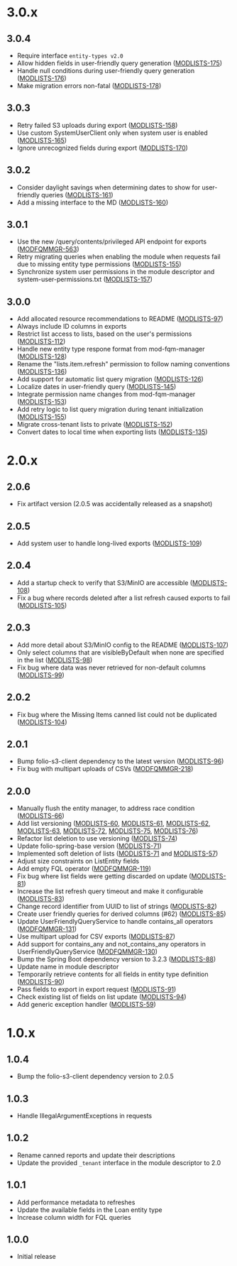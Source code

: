 # 3.0.x

## 3.0.4
- Require interface `entity-types v2.0`
- Allow hidden fields in user-friendly query generation ([MODLISTS-175])
- Handle null conditions during user-friendly query generation ([MODLISTS-176])
- Make migration errors non-fatal ([MODLISTS-178])

[MODLISTS-175]: https://folio-org.atlassian.net/browse/MODLISTS-175
[MODLISTS-176]: https://folio-org.atlassian.net/browse/MODLISTS-176
[MODLISTS-178]: https://folio-org.atlassian.net/browse/MODLISTS-178

## 3.0.3
- Retry failed S3 uploads during export ([MODLISTS-158])
- Use custom SystemUserClient only when system user is enabled ([MODLISTS-165])
- Ignore unrecognized fields during export ([MODLISTS-170])

[MODLISTS-158]: https://folio-org.atlassian.net/browse/MODLISTS-158
[MODLISTS-165]: https://folio-org.atlassian.net/browse/MODLISTS-165
[MODLISTS-170]: https://folio-org.atlassian.net/browse/MODLISTS-170

## 3.0.2
- Consider daylight savings when determining dates to show for user-friendly queries ([MODLISTS-161])
- Add a missing interface to the MD ([MODLISTS-160])

[MODLISTS-160]: https://folio-org.atlassian.net/browse/MODLISTS-160
[MODLISTS-161]: https://folio-org.atlassian.net/browse/MODLISTS-161

## 3.0.1
- Use the new /query/contents/privileged API endpoint for exports ([MODFQMMGR-563])
- Retry migrating queries when enabling the module when requests fail due to missing entity type permissions ([MODLISTS-155])
- Synchronize system user permissions in the module descriptor and system-user-permissions.txt ([MODLISTS-157])

[MODFQMMGR-563]: https://folio-org.atlassian.net/browse/MODFQMMGR-563
[MODLISTS-155]: https://folio-org.atlassian.net/browse/MODLISTS-155
[MODLISTS-157]: https://folio-org.atlassian.net/browse/MODLISTS-157

## 3.0.0
- Add allocated resource recommendations to README ([MODLISTS-97](https://folio-org.atlassian.net/browse/MODLISTS-97))
- Always include ID columns in exports
- Restrict list access to lists, based on the user's permissions ([MODLISTS-112](https://folio-org.atlassian.net/browse/MODLISTS-112))
- Handle new entity type respone format from mod-fqm-manager ([MODLISTS-128](https://folio-org.atlassian.net/browse/MODLISTS-128))
- Rename the "lists.item.refresh" permission to follow naming conventions ([MODLISTS-136](https://folio-org.atlassian.net/browse/MODLISTS-136))
- Add support for automatic list query migration ([MODLISTS-126](https://folio-org.atlassian.net/browse/MODLISTS-126))
- Localize dates in user-friendly query ([MODLISTS-145](https://folio-org.atlassian.net/browse/MODLISTS-145))
- Integrate permission name changes from mod-fqm-manager ([MODLISTS-153](https://folio-org.atlassian.net/browse/MODLISTS-153))
- Add retry logic to list query migration during tenant initialization ([MODLISTS-155](https://folio-org.atlassian.net/browse/MODLISTS-155))
- Migrate cross-tenant lists to private ([MODLISTS-152](https://folio-org.atlassian.net/browse/MODLISTS-152))
- Convert dates to local time when exporting lists ([MODLISTS-135](https://folio-org.atlassian.net/browse/MODLISTS-135))

# 2.0.x

## 2.0.6
- Fix artifact version (2.0.5 was accidentally released as a snapshot)

## 2.0.5
- Add system user to handle long-lived exports ([MODLISTS-109](https://folio-org.atlassian.net/browse/MODLISTS-109))

## 2.0.4
- Add a startup check to verify that S3/MinIO are accessible ([MODLISTS-108](https://folio-org.atlassian.net/browse/MODLISTS-108))
- Fix a bug where records deleted after a list refresh caused exports to fail ([MODLISTS-105](https://folio-org.atlassian.net/browse/MODLISTS-105))

## 2.0.3
- Add more detail about S3/MinIO config to the README ([MODLISTS-107](https://folio-org.atlassian.net/browse/MODLISTS-107))
- Only select columns that are visibleByDefault when none are specified in the list ([MODLISTS-98](https://folio-org.atlassian.net/browse/MODLISTS-98))
- Fix bug where data was never retrieved for non-default columns ([MODLISTS-99](https://folio-org.atlassian.net/browse/MODLISTS-99))

## 2.0.2
- Fix bug where the Missing Items canned list could not be duplicated ([MODLISTS-104](https://folio-org.atlassian.net/browse/MODLISTS-104))

## 2.0.1
- Bump folio-s3-client dependency to the latest version ([MODLISTS-96](https://folio-org.atlassian.net/browse/MODLISTS-96))
- Fix bug with multipart uploads of CSVs ([MODFQMMGR-218](https://folio-org.atlassian.net/browse/MODFQMMGR-218))

## 2.0.0
- Manually flush the entity manager, to address race condition ([MODLISTS-66](https://folio-org.atlassian.net/browse/MODLISTS-66))
- Add list versioning ([MODLISTS-60](https://folio-org.atlassian.net/browse/MODLISTS-60), [MODLISTS-61](https://folio-org.atlassian.net/browse/MODLISTS-61), [MODLISTS-62](https://folio-org.atlassian.net/browse/MODLISTS-62), [MODLISTS-63](https://folio-org.atlassian.net/browse/MODLISTS-63), [MODLISTS-72](https://folio-org.atlassian.net/browse/MODLISTS-72), [MODLISTS-75](https://folio-org.atlassian.net/browse/MODLISTS-75), [MODLISTS-76](https://folio-org.atlassian.net/browse/MODLISTS-76))
- Refactor list deletion to use versioning ([MODLISTS-74](https://folio-org.atlassian.net/browse/MODLISTS-74))
- Update folio-spring-base version ([MODLISTS-71](https://folio-org.atlassian.net/browse/MODLISTS-71))
- Implemented soft deletion of lists ([MODLISTS-71](https://folio-org.atlassian.net/browse/MODLISTS-71) and [MODLISTS-57](https://folio-org.atlassian.net/browse/MODLISTS-57))
- Adjust size constraints on ListEntity fields
- Add empty FQL operator ([MODFQMMGR-119](https://folio-org.atlassian.net/browse/MODFQMMGR-119))
- Fix bug where list fields were getting discarded on update ([MODLISTS-81](https://folio-org.atlassian.net/browse/MODLISTS-81))
- Increase the list refresh query timeout and make it configurable ([MODLISTS-83](https://folio-org.atlassian.net/browse/MODLISTS-83))
- Change record identifier from UUID to list of strings ([MODLISTS-82](https://folio-org.atlassian.net/browse/MODLISTS-82))
- Create user friendly queries for derived columns (#62) ([MODLISTS-85](https://folio-org.atlassian.net/browse/MODLISTS-85))
- Update UserFriendlyQueryService to handle contains_all operators ([MODFQMMGR-131](https://folio-org.atlassian.net/browse/MODFQMMGR-131))
- Use multipart upload for CSV exports ([MODLISTS-87](https://folio-org.atlassian.net/browse/MODLISTS-87))
- Add support for contains_any and not_contains_any operators in UserFriendlyQueryService ([MODFQMMGR-130](https://folio-org.atlassian.net/browse/MODFQMMGR-130))
- Bump the Spring Boot dependency version to 3.2.3 ([MODLISTS-88](https://folio-org.atlassian.net/browse/MODLISTS-88))
- Update name in module descriptor
- Temporarily retrieve contents for all fields in entity type definition ([MODLISTS-90](https://folio-org.atlassian.net/browse/MODLISTS-90))
- Pass fields to export in export request ([MODLISTS-91](https://folio-org.atlassian.net/browse/MODLISTS-91))
- Check existing list of fields on list update ([MODLISTS-94](https://folio-org.atlassian.net/browse/MODLISTS-94))
- Add generic exception handler ([MODLISTS-59](https://folio-org.atlassian.net/browse/MODLISTS-59))

# 1.0.x

## 1.0.4
- Bump the folio-s3-client dependency version to 2.0.5

## 1.0.3
- Handle IllegalArgumentExceptions in requests

## 1.0.2
- Rename canned reports and update their descriptions
- Update the provided `_tenant` interface in the module descriptor to 2.0

## 1.0.1
- Add performance metadata to refreshes
- Update the available fields in the Loan entity type
- Increase column width for FQL queries

## 1.0.0
- Initial release

